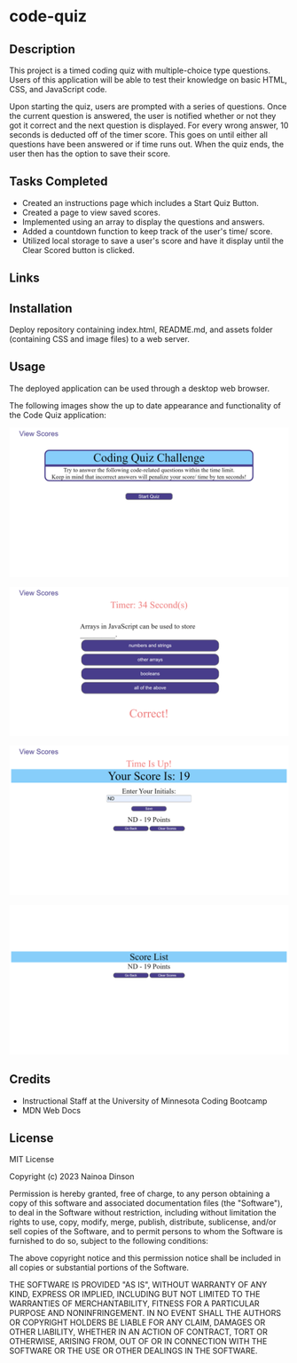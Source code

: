 # code-quiz

## Description

This project is a timed coding quiz with multiple-choice type questions. Users of this application will be able to test their knowledge on basic HTML, CSS, and JavaScript code.

Upon starting the quiz, users are prompted with a series of questions. Once the current question is answered, the user is notified whether or not they got it correct and the next question is displayed. For every wrong answer, 10 seconds is deducted off of the timer score. This goes on until either all questions have been answered or if time runs out. When the quiz ends, the user then has the option to save their score. 

## Tasks Completed

- Created an instructions page which includes a Start Quiz Button.
- Created a page to view saved scores.
- Implemented using an array to display the questions and answers.
- Added a countdown function to keep track of the user's time/ score.
- Utilized local storage to save a user's score and have it display until the Clear Scored button is clicked.

## Links

## Installation

Deploy repository containing index.html, README.md, and assets folder (containing CSS and image files) to a web server.

## Usage

The deployed application can be used through a desktop web browser.

The following images show the up to date appearance and functionality of the Code Quiz application:

![Alt text](<assets/images/Code Quiz - Instructions.png>)

![Alt text](<assets/images/Code Quiz - Questions.png>)

![Alt text](<assets/images/Code Quiz - User Input.png>)

![Alt text](<assets/images/Code Quiz - Score Page.png>)

## Credits

- Instructional Staff at the University of Minnesota Coding Bootcamp
- MDN Web Docs

## License

MIT License

Copyright (c) 2023 Nainoa Dinson

Permission is hereby granted, free of charge, to any person obtaining a copy
of this software and associated documentation files (the "Software"), to deal
in the Software without restriction, including without limitation the rights
to use, copy, modify, merge, publish, distribute, sublicense, and/or sell
copies of the Software, and to permit persons to whom the Software is
furnished to do so, subject to the following conditions:

The above copyright notice and this permission notice shall be included in all
copies or substantial portions of the Software.

THE SOFTWARE IS PROVIDED "AS IS", WITHOUT WARRANTY OF ANY KIND, EXPRESS OR
IMPLIED, INCLUDING BUT NOT LIMITED TO THE WARRANTIES OF MERCHANTABILITY,
FITNESS FOR A PARTICULAR PURPOSE AND NONINFRINGEMENT. IN NO EVENT SHALL THE
AUTHORS OR COPYRIGHT HOLDERS BE LIABLE FOR ANY CLAIM, DAMAGES OR OTHER
LIABILITY, WHETHER IN AN ACTION OF CONTRACT, TORT OR OTHERWISE, ARISING FROM,
OUT OF OR IN CONNECTION WITH THE SOFTWARE OR THE USE OR OTHER DEALINGS IN THE
SOFTWARE.